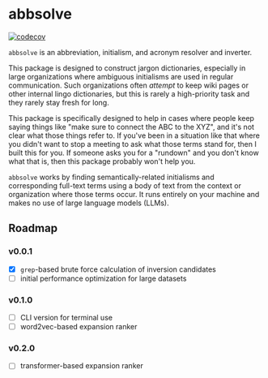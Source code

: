 # abbsolve

[![codecov](https://codecov.io/gh/anthonylabarga/abbsolve/graph/badge.svg?token=2O2COINS7F)](https://codecov.io/gh/anthonylabarga/abbsolve)

`abbsolve` is an abbreviation, initialism, and acronym resolver and
inverter.

This package is designed to construct jargon dictionaries, especially
in large organizations where ambiguous initialisms are used in regular
communication. Such organizations often *attempt* to keep wiki pages
or other internal lingo dictionaries, but this is rarely a
high-priority task and they rarely stay fresh for long.

This package is specifically designed to help in cases where people
keep saying things like "make sure to connect the ABC to the XYZ", and
it's not clear what those things refer to. If you've been in a
situation like that where you didn't want to stop a meeting to ask
what those terms stand for, then I built this for you. If someone asks
you for a "rundown" and you don't know what that is, then this package
probably won't help you.

`abbsolve` works by finding semantically-related initialisms and
corresponding full-text terms using a body of text from the context or
organization where those terms occur. It runs entirely on your machine
and makes no use of large language models (LLMs).

## Roadmap

### v0.0.1

- [X] `grep`-based brute force calculation of inversion candidates
- [ ] initial performance optimization for large datasets

### v0.1.0

- [ ] CLI version for terminal use
- [ ] word2vec-based expansion ranker

### v0.2.0

- [ ] transformer-based expansion ranker